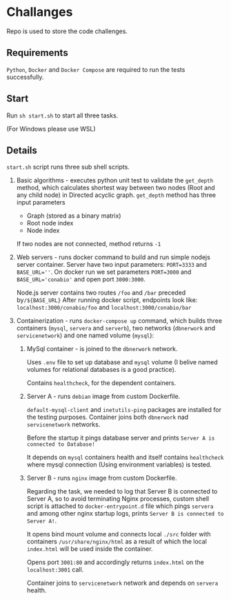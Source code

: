 # Challanges
  
Repo is used to store the code challenges.

## Requirements
 `Python`, `Docker` and `Docker Compose` are required to run the tests successfully.

## Start 

Run `sh start.sh` to start all three tasks.

(For Windows please use WSL)

## Details

`start.sh` script runs three sub shell scripts.

1. Basic algorithms - executes python unit test to validate the `get_depth` method, which calculates shortest way between two nodes (Root and any child node) in Directed acyclic graph. 
  `get_depth` method has three input parameters 
    - Graph (stored as a binary matrix)
    - Root node index
    - Node index

    If two nodes are not connected, method returns `-1`

2. Web servers - runs docker command to build and run simple nodejs server container. Server have two input parameters: `PORT=3333` and `BASE_URL=''`. 
On docker run we set parameters `PORT=3000` and `BASE_URL='conabio'` and open port `3000:3000`.

    Node.js server contains two routes `/foo` and `/bar` preceded by`/${BASE_URL}`
    After running docker script, endpoints look like: `localhost:3000/conabio/foo` and `localhost:3000/conabio/bar`

3. Containerization - runs `docker-compose up` command, which builds three containers (`mysql`, `servera` and `serverb`), two networks (`dbnerwork` and `servicenetwork`) and one named volume (`mysql`):

    1. MySql container - is joined to the `dbnerwork` network.
      
       Uses `.env` file to set up database and `mysql` volume (I belive named volumes for relational databases is a good practice). 
       
       Contains `healthcheck`, for the dependent containers.

    2. Server A - runs `debian` image from custom Dockerfile.
    
       `default-mysql-client` and `inetutils-ping` packages are installed for the testing purposes. Container joins both `dbnerwork` nad `servicenetwork` networks.
      
       Before the startup it pings database server and prints `Server A is connected to Database!`
       
       It depends on `mysql` containers health and itself contains `healthcheck` where mysql connection (Using environment variables) is tested. 

    3. Server B - runs `nginx` image from custom Dockerfile.
      
       Regarding the task, we needed to log that Server B is connected to Server A, so to avoid terminating Nginx processes, custom shell script is attached to `docker-entrypoint.d` file which pings `servera` and among other nginx startup logs, prints `Server B is connected to Server A!`.

       It opens bind mount volume and connects local `./src` folder with containers `/usr/share/nginx/html` as a result of which the local `index.html` will be used inside the container.

       Opens port `3001:80` and accordingly returns `index.html` on the `localhost:3001` call.

       Container joins to `servicenetwork` network and depends on `servera` health.
